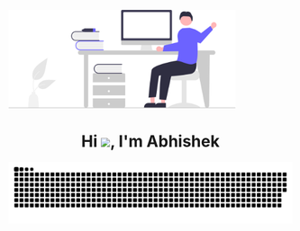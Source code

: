 <a href="#"><img width="80%" height="auto" src="./undraw_hello_re_3evm.svg" height="175px"/></a>

<h1 align="center">Hi <img src="https://raw.githubusercontent.com/MartinHeinz/MartinHeinz/master/wave.gif" width="30px">, I'm Abhishek</h1>





<div>
  <img src="./github-user-contribution.svg" alt="snake"></center>
</div>
